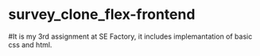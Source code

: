 # survey_clone_flex-frontend
#It is my 3rd assignment at SE Factory, it includes implemantation of basic css and html.
